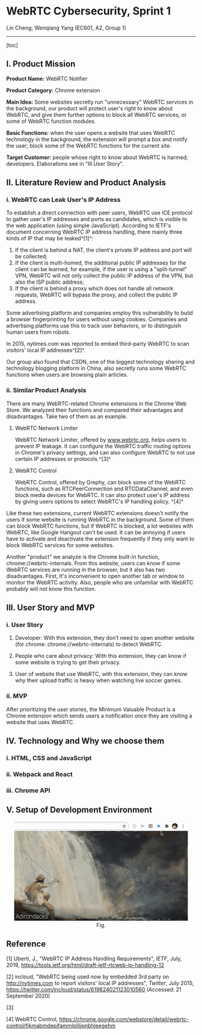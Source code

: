# WebRTC Cybersecurity, Sprint 1

Lin Cheng, Wenqiang Yang (EC601, A2, Group 1)

---

[toc]

## I. Product Mission

**Product Name:** WebRTC Notifier

**Product Category:** Chrome extension

**Main Idea:** Some websites secretly run "unnecessary" WebRTC services in the background, our product will protect user's right to know about WebRTC, and give them further options to block all WebRTC services, or some of WebRTC function modules.

**Basic Functions:** when the user opens a website that uses WebRTC technology in the background, the extension will prompt a box and notify the user; block some of the WebRTC functions for the current site.

**Target Customer:** people whose right to know about WebRTC is harmed; developers. Elaborations see in "III.User Story".

## II. Literature Review and Product Analysis

### i. WebRTC can Leak User's IP Address

To establish a direct connection with peer users, WebRTC use ICE protocol to gather user's IP addresses and ports as candidates, which is visible to the web application (using simple JavaScript). According to IETF's document concerning WebRTC IP address handling, there mainly three kinds of IP that may be leaked^[1]^:

1. If the client is behind a NAT, the client's private IP address and port will be collected;
2. If the client is multi-homed, the additional public IP addresses for the client can be learned, for example, if the user is using a "split-tunnel" VPN, WebRTC will not only collect the public IP address of the VPN, but also the ISP public address;
3. If the client is behind a proxy which does not handle all network requests, WebRTC will bypass the proxy, and collect the public IP address.

Some advertising platform and companies employ this vulnerability to build a browser fingerprinting for users without using cookies. Companies and advertising platforms use this to track user behaviors, or to distinguish human users from robots. 

In 2015, nytimes.com was reported to embed third-party WebRTC to scan visitors' local IP addresses^[2]^.

Our group also found that CSDN, one of the biggest technology sharing and technology blogging platform in China, also secretly runs some WebRTC functions when users are browsing plain articles.



### ii. Similar Product Analysis

There are many WebRTC-related Chrome extensions in the Chrome Web Store. We analyzed their functions and compared their advantages and disadvantages. Take two of them as an example.

1. WebRTC Network Limiter

   WebRTC Network Limiter, offered by www.webrtc.org,  helps users to prevent IP leakage. It can configure the WebRTC traffic routing options in Chrome's privacy settings, and can also configure WebRTC to not use certain IP addresses or protocols.^[3]^

2. WebRTC Control

   WebRTC Control, offered by Grephy, can block some of the WebRTC functions, such as RTCPeerConnection and RTCDataChannel, and even block media devices for WebRTC. It can also protect user's IP address by giving users options to select WebRTC's IP handling policy. ^[4]^

Like these two extensions, current WebRTC extensions doesn't notify the users if some website is running WebRTC in the background. Some of them can block WebRTC functions, but if WebRTC is blocked, a lot websites with WebRTC, like Google Hangout can't be used. It can be annoying if users have to activate and deactivate the extension frequently if they only want to block WebRTC services for some websites.

Another "product" we analyze is the Chrome built-in function, chrome://webrtc-internals. From this website, users can know if some WebRTC services are running in the browser, but it also has two disadvantages. First, It's inconvenient to open another tab or window to monitor the WebRTC activity. Also, people who are unfamiliar with WebRTC probably will not know this function.



## III. User Story and MVP

### i. User Story

1. Developer: With this extension, they don’t need to open another website (for chrome: chrome://webrtc-internals) to detect WebRTC.

2. People who care about privacy: With this extension, they can know if some website is trying to get their privacy.

3. User of website that use WebRTC, with this extension, they can know why their upload traffic is heavy when watching live soccer games.

### ii. MVP

After prioritizing the user stories, the Minimum Valuable Product is a Chrome extension which sends users a notification once they are visiting a website that uses WebRTC.



## IV. Technology and Why we choose them

### i. HTML, CSS and JavaScript



### ii. Webpack and React



### iii. Chrome API



## V. Setup of Development Environment



<div align="center">
	<img src="demo.gif" alt="demo"/>
  <div>
    Fig. 
  </div>
</div>

## Reference

[1] Uberti, J., "WebRTC IP Address Handling Requirements", *IETF*, July, 2019, https://tools.ietf.org/html/draft-ietf-rtcweb-ip-handling-12

[2] incloud, "WebRTC being used now by embedded 3rd party on http://nytimes.com  to report visitors' local IP addresses", *Twitter*, July 2015, https://twitter.com/incloud/status/619624021123010560 (Accessed: 21 September 2020)

[3] 

[4] WebRTC Control, https://chrome.google.com/webstore/detail/webrtc-control/fjkmabmdepjfammlpliljpnbhleegehm